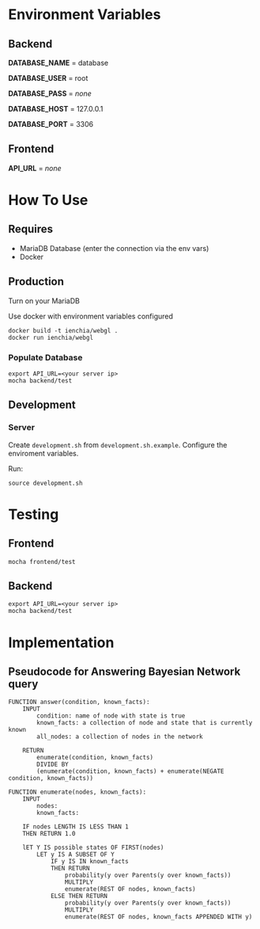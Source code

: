 # Environment Variables

## Backend

**DATABASE_NAME** = database

**DATABASE_USER** = root

**DATABASE_PASS** = *none*

**DATABASE_HOST** = 127.0.0.1

**DATABASE_PORT** = 3306

## Frontend

**API_URL** = *none*

# How To Use

## Requires

* MariaDB Database (enter the connection via the env vars)
* Docker

## Production

Turn on your MariaDB

Use docker with environment variables configured

```shell
docker build -t ienchia/webgl .
docker run ienchia/webgl
```

### Populate Database

```shell
export API_URL=<your server ip>
mocha backend/test
```

## Development

### Server

Create `development.sh` from `development.sh.example`. Configure the enviroment variables.

Run:

```shell
source development.sh
```

# Testing

## Frontend

```shell
mocha frontend/test
```

## Backend

```shell
export API_URL=<your server ip>
mocha backend/test
```

# Implementation

## Pseudocode for Answering Bayesian Network query

```
FUNCTION answer(condition, known_facts):
    INPUT
        condition: name of node with state is true
        known_facts: a collection of node and state that is currently known
        all_nodes: a collection of nodes in the network

    RETURN
        enumerate(condition, known_facts)
        DIVIDE BY
        (enumerate(condition, known_facts) + enumerate(NEGATE condition, known_facts))

FUNCTION enumerate(nodes, known_facts):
    INPUT
        nodes:
        known_facts:

    IF nodes LENGTH IS LESS THAN 1
    THEN RETURN 1.0

    lET Y IS possible states OF FIRST(nodes)
        LET y IS A SUBSET OF Y
            IF y IS IN known_facts
            THEN RETURN
                probability(y over Parents(y over known_facts))
                MULTIPLY
                enumerate(REST OF nodes, known_facts)
            ELSE THEN RETURN
                probability(y over Parents(y over known_facts))
                MULTIPLY
                enumerate(REST OF nodes, known_facts APPENDED WITH y)

```
